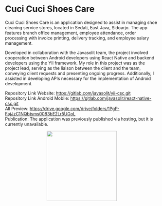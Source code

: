 # Cuci Cuci Shoes Care
Cuci Cuci Shoes Care is an application designed to assist in managing shoe cleaning service stores, located in Sedati, East Java, Sidoarjo. The app features branch office management, employee attendance, order processing with invoice printing, delivery tracking, and employee salary management.

Developed in collaboration with the Javasolit team, the project involved cooperation between Android developers using React Native and backend developers using the YII framework. My role in this project was as the project lead, serving as the liaison between the client and the team, conveying client requests and presenting ongoing progress. Additionally, I assisted in developing APIs necessary for the implementation of Android development.

Repository Link Website: https://gitlab.com/javasolit/yii-csc.git <br>
Repository Link Android Mobile: https://gitlab.com/javasolit/react-native-csc.git <br>
All Preview: https://drive.google.com/drive/folders/1PgP-FajJzC1NQbtsms0083bE2Lr5UGoL <br>
Publication: The application was previously published via hosting, but it is currently unavailable. <br>
<p align="center">
<img src="https://drive.google.com/uc?export=view&id=1PAWbXpZQc20K4G64Y8N5ZtZmhsm3FxHA" width="230">
</p>
